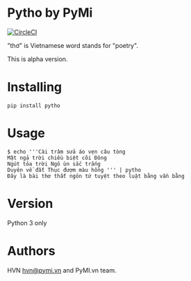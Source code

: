 # Pytho by PyMi

[![CircleCI](https://circleci.com/gh/pymivn/pytho.svg?style=svg)](https://circleci.com/gh/pymivn/pytho)

"thơ" is Vietnamese word stands for "poetry".

This is alpha version.

# Installing

```
pip install pytho
```

# Usage

```
$ echo '''Cài trâm sửa áo vẹn câu tòng
Mặt ngả trời chiều biệt cõi Đông
Ngút tỏa trời Ngô ùn sắc trắng
Duyên về đất Thục đượm màu hồng ''' | pytho
Đây là bài thơ thất ngôn tứ tuyệt theo luật bằng vần bằng
```

# Version
Python 3 only

# Authors

HVN <hvn@pymi.vn> and PyMI.vn team.
